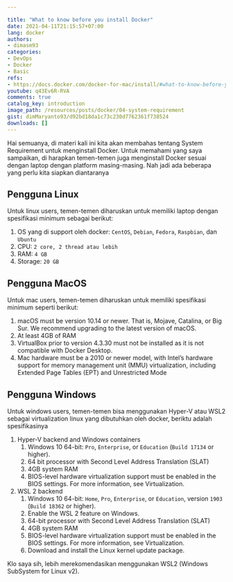 ```yaml
---

title: "What to know before you install Docker"
date: 2021-04-11T21:15:57+07:00
lang: docker
authors:
- dimasm93
categories:
- DevOps
- Docker
- Basic
refs: 
- https://docs.docker.com/docker-for-mac/install/#what-to-know-before-you-install
youtube: q43Ev6R-RVA
comments: true
catalog_key: introduction
image_path: /resources/posts/docker/04-system-requirement
gist: dimMaryanto93/d92bd18da1c73c230d7762361f738524
downloads: []
---
```


Hai semuanya, di materi kali ini kita akan membahas tentang System Requirement untuk menginstall Docker. Untuk memahami yang saya sampaikan, di harapkan temen-temen juga menginstall Docker sesuai dengan laptop dengan platform masing-masing. Nah jadi ada beberapa yang perlu kita siapkan diantaranya

<!--more-->

## Pengguna Linux

Untuk linux users, temen-temen diharuskan untuk memiliki laptop dengan spesifikasi minimum sebagai berikut:

1. OS yang di support oleh docker: `CentOS`, `Debian`, `Fedora`, `Raspbian`, dan `Ubuntu`
2. CPU: `2 core, 2 thread atau lebih`
3. RAM: `4 GB`
4. Storage: `20 GB`

## Pengguna MacOS

Untuk mac users, temen-temen diharuskan untuk memiliki spesifikasi minimum seperti berikut:

1. macOS must be version 10.14 or newer. That is, Mojave, Catalina, or Big Sur. We recommend upgrading to the latest version of macOS.
2. At least 4GB of RAM
3. VirtualBox prior to version 4.3.30 must not be installed as it is not compatible with Docker Desktop.
4. Mac hardware must be a 2010 or newer model, with Intel’s hardware support for memory management unit (MMU) virtualization, including Extended Page Tables (EPT) and Unrestricted Mode

## Pengguna Windows

Untuk windows users, temen-temen bisa menggunakan Hyper-V atau WSL2 sebagai virtualization linux yang dibutuhkan oleh docker, beriktu adalah spesifikasinya

1. Hyper-V backend and Windows containers
    1. Windows 10 64-bit: `Pro`, `Enterprise`, or `Education` (`Build 17134` or higher).
    2. 64 bit processor with Second Level Address Translation (SLAT)
    3. 4GB system RAM
    4. BIOS-level hardware virtualization support must be enabled in the BIOS settings. For more information, see Virtualization.
2. WSL 2 backend
    1. Windows 10 64-bit: `Home`, `Pro`, `Enterprise`, or `Education`, version `1903` (`Build 18362` or higher).
    2. Enable the WSL 2 feature on Windows.
    3. 64-bit processor with Second Level Address Translation (SLAT)
    4. 4GB system RAM
    5. BIOS-level hardware virtualization support must be enabled in the BIOS settings. For more information, see Virtualization.
    6. Download and install the Linux kernel update package.

Klo saya sih, lebih merekomendasikan menggunakan WSL2 (Windows SubSystem for Linux v2).